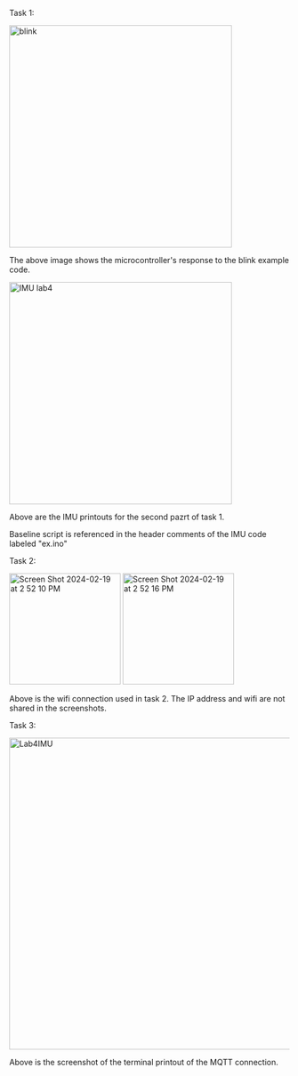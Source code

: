 Task 1:

<img width="400" alt="blink" src="https://github.com/IanCWells/180DA-WarmUp/assets/97809757/d0092ca4-f91f-4276-99ea-f6172b49e411">

The above image shows the microcontroller's response to the blink example code. 

<img width="400" alt="IMU lab4" src="https://github.com/IanCWells/180DA-WarmUp/assets/97809757/e69f5386-161b-47b0-a678-d1757531d199">

Above are the IMU printouts for the second pazrt of task 1. 

Baseline script is referenced in the header comments of the IMU code labeled "ex.ino"

Task 2:

<img width="200" alt="Screen Shot 2024-02-19 at 2 52 10 PM" src="https://github.com/IanCWells/180DA-WarmUp/assets/97809757/45073cc6-55da-4557-b1c1-8255a2d61924">

<img width="200" alt="Screen Shot 2024-02-19 at 2 52 16 PM" src="https://github.com/IanCWells/180DA-WarmUp/assets/97809757/d5ec1c07-625b-4662-acb8-2250e6b98ff3">

Above is the wifi connection used in task 2.  The IP address and wifi are not shared in the screenshots. 

Task 3:

<img width="561" alt="Lab4IMU" src="https://github.com/IanCWells/180DA-WarmUp/assets/97809757/48863919-d3e1-464d-a7df-d9e07df7be7c">

Above is the screenshot of the terminal printout of the MQTT connection.  



